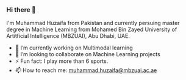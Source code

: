 ### Hi there 👋

I'm Muhammad Huzaifa from Pakistan and currently persuing master degree in Machine Learning from Mohamed Bin Zayed University of Artitficial Intelligence (MBZUAI), Abu Dhabi, UAE.

- 🔭 I’m currently working on Multimodal learning
- 👯 I’m looking to collaborate on Machine Learning projects
- ⚡ Fun fact: I play more than 6 sports.
- 📫 How to reach me: muhammad.huzaifa@mbzuai.ac.ae
